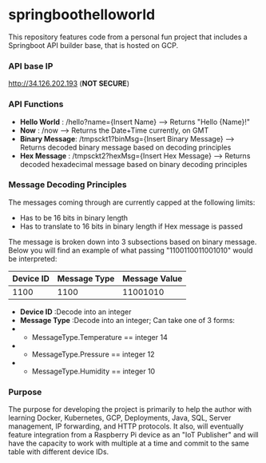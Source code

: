 # springboothelloworld #
This repository features code from a personal fun project that includes a Springboot API builder base, that is hosted on GCP.

### API base IP ###
http://34.126.202.193 (__NOT SECURE__)

### API Functions ###
* __Hello World__   : /hello?name={Insert Name}                --> Returns "Hello {Name}!"
* __Now__           : /now                                     --> Returns the Date+Time currently, on GMT
* __Binary Message__: /tmpsckt1?binMsg={Insert Binary Message} --> Returns decoded binary message based on decoding principles
* __Hex Message__   : /tmpsckt2?hexMsg={Insert Hex Message}    --> Returns decoded hexadecimal message based on binary decoding principles

### Message Decoding Principles ###
The messages coming through are currently capped at the following limits:
* Has to be 16 bits in binary length
* Has to translate to 16 bits in binary length if Hex message is passed

The message is broken down into 3 subsections based on binary message. Below you will find an example of what passing "1100110011001010" would be interpreted:

Device ID  | Message Type | Message Value
---------- | ------------ | -------------
1100       | 1100         | 11001010

* __Device ID__    :Decode into an integer
* __Message Type__ :Decode into an integer; Can take one of 3 forms:
* * MessageType.Temperature == integer 14
* * MessageType.Pressure == integer 12
* * MessageType.Humidity == integer 10

### Purpose ###
The purpose for developing the project is primarily to help the author with learning Docker, Kubernetes, GCP, Deployments, Java, SQL, Server management, IP forwarding, and HTTP protocols. It also, will eventually feature integration from a Raspberry Pi device as an "IoT Publisher" and will have the capacity to work with multiple at a time and commit to the same table with different device IDs. 


